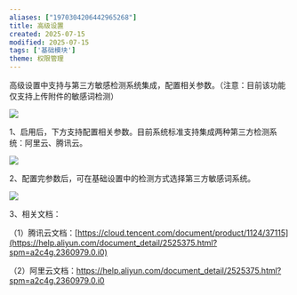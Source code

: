 ```yaml
---
aliases: ["1970304206442965268"]
title: 高级设置
created: 2025-07-15
modified: 2025-07-15
tags: ['基础模块']
theme: 权限管理
---
```


高级设置中支持与第三方敏感检测系统集成，配置相关参数。（注意：目前该功能仅支持上传附件的敏感词检测）

![](e66918bd52b406a0834749de4584186d.jpg)

1、启用后，下方支持配置相关参数。目前系统标准支持集成两种第三方检测系统：阿里云、腾讯云。

![](f6a33d095dbec515a52959674907bd04.jpg)

2、配置完参数后，可在基础设置中的检测方式选择第三方敏感词系统。

![](5f6018bdb431e044386b6f42644a742d.jpg)

3、相关文档：

（1）腾讯云文档：[https://cloud.tencent.com/document/product/1124/37115](https://help.aliyun.com/document_detail/2525375.html?spm=a2c4g.2360979.0.i0)

（2）阿里云文档：<https://help.aliyun.com/document_detail/2525375.html?spm=a2c4g.2360979.0.i0>